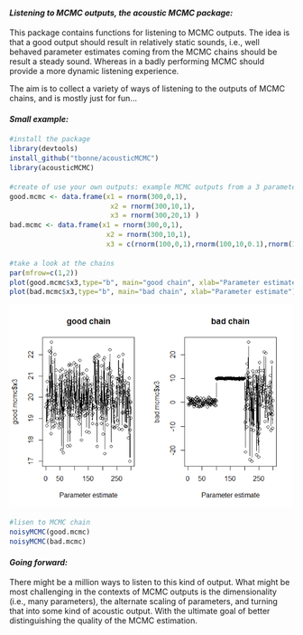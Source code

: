 #### *Listening to MCMC outputs, the acoustic MCMC package:*

This package contains functions for listening to MCMC outputs. The idea is that a good output should result in relatively static sounds, i.e., well behaved parameter estimates coming from the MCMC chains should be result a steady sound. Whereas in a badly performing MCMC should provide a more dynamic listening experience.

The aim is to collect a variety of ways of listening to the outputs of MCMC chains, and is mostly just for fun...

#### *Small example:*

``` r
#install the package
library(devtools)
install_github("tbonne/acousticMCMC")
library(acousticMCMC)

#create of use your own outputs: example MCMC outputs from a 3 parameter model
good.mcmc <- data.frame(x1 = rnorm(300,0,1),
                         x2 = rnorm(300,10,1),
                         x3 = rnorm(300,20,1) )
bad.mcmc <- data.frame(x1 = rnorm(300,0,1),
                        x2 = rnorm(300,10,1), 
                        x3 = c(rnorm(100,0,1),rnorm(100,10,0.1),rnorm(100,0,10)) )

#take a look at the chains
par(mfrow=c(1,2))
plot(good.mcmc$x3,type="b", main="good chain", xlab="Parameter estimate") 
plot(bad.mcmc$x3,type="b", main="bad chain", xlab="Parameter estimate") 
```

![](README_files/figure-markdown_github/unnamed-chunk-1-1.png)

``` r
#lisen to MCMC chain
noisyMCMC(good.mcmc)
noisyMCMC(bad.mcmc)
```


#### *Going forward:*

There might be a million ways to listen to this kind of output. What might be most challenging in the contexts of MCMC outputs is the dimensionality (i.e., many parameters), the alternate scaling of parameters, and turning that into some kind of acoustic output. With the ultimate goal of better distinguishing the quality of the MCMC estimation.
